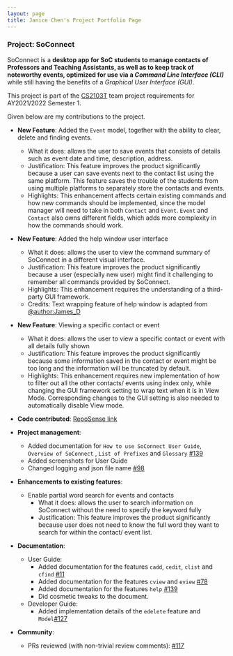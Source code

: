 ```yaml
---
layout: page
title: Janice Chen's Project Portfolio Page
---
```


### Project: SoConnect

SoConnect is a **desktop app for SoC students to manage contacts of Professors and Teaching Assistants,
as well as to keep track of noteworthy events, optimized for use via a _Command Line Interface (CLI)_** while still having
the benefits of a _Graphical User Interface (GUI)_. 

This project is part of the [CS2103T](https://nus-cs2103-ay2122s1.github.io/website/) team project requirements for AY2021/2022 Semester 1.

Given below are my contributions to the project.

* **New Feature**: Added the `Event` model, together with the ability to clear, delete and finding events.
    * What it does: allows the user to save events that consists of details such as event date and time, description, address. 
    * Justification: This feature improves the product significantly because a user can save events next to the contact list using the same platform. This feature saves the trouble of the students from using multiple platforms to separately store the contacts and events.
    * Highlights: This enhancement affects certain existing commands and how new commands should be implemented, since the model manager will need to take in both `Contact` and `Event`. `Event` and `Contact` also owns different fields, which adds more complexity in how the commands should work.
   
* **New Feature**: Added the help window user interface
  * What it does: allows the user to view the command summary of SoConnect in a different visual interface. 
  * Justification: This feature improves the product significantly because a user (especially new user) might find it challenging to remember all commands provided by SoConnect.
  * Highlights: This enhancement requires the understanding of a third-party GUI framework.
  * Credits: Text wrapping feature of help window is adapted from [@author:James_D](https://stackoverflow.com/questions/22732013/javafx-tablecolumn-text-wrapping)

* **New Feature**: Viewing a specific contact or event
  * What it does: allows the user to view a specific contact or event with all details fully shown
  * Justification: This feature improves the product significantly because some information saved in the contact or event might be too long and the information will be truncated by default.
  * Highlights: This enhancement requires new implementation of how to filter out all the other contacts/ events using index only, while changing the GUI framework setting to wrap text when it is in View Mode. Corresponding changes to the GUI setting is also needed to automatically disable View mode.
  


* **Code contributed**: [RepoSense link](https://nus-cs2103-ay2122s1.github.io/tp-dashboard/?search=w15-3&sort=groupTitle&sortWithin=title&timeframe=commit&mergegroup=&groupSelect=groupByRepos&breakdown=true&checkedFileTypes=docs~functional-code~test-code~other&since=2021-09-17&tabOpen=true&tabType=zoom&tabAuthor=janjanchen&tabRepo=AY2122S1-CS2103T-W15-3%2Ftp%5Bmaster%5D&authorshipIsMergeGroup=false&authorshipFileTypes=docs~functional-code~test-code&authorshipIsBinaryFileTypeChecked=false&zA=janjanchen&zR=AY2122S1-CS2103T-W15-3%2Ftp%5Bmaster%5D&zACS=199.78947368421052&zS=2021-09-17&zFS=w15-3&zU=2021-11-06&zMG=false&zFTF=commit&zFGS=groupByRepos&zFR=false)



* **Project management**:
  * Added documentation for `How to use SoConnect User Guide`, `Overview of SoConnect` , `List of Prefixes` and `Glossary` [\#139](https://github.com/AY2122S1-CS2103T-W15-3/tp/issues/139)
  * Added screenshots for User Guide
  * Changed logging and json file name [\#98](https://github.com/AY2122S1-CS2103T-W15-3/tp/issues/98)



* **Enhancements to existing features**:
  * Enable partial word search for events and contacts
    * What it does: allows the user to search information on SoConnect without the need to specify the keyword fully
    * Justification: This feature improves the product significantly because user does not need to know the full word they want to search for within the contact/ event list.



* **Documentation**:
    * User Guide:
        * Added documentation for the features `cadd`, `cedit`, `clist` and `cfind` [\#11](https://github.com/AY2122S1-CS2103T-W15-3/tp/issues/11)
        * Added documentation for the features `cview` and `eview` [\#78](https://github.com/AY2122S1-CS2103T-W15-3/tp/issues/78)
        * Added documentation for the features `help` [\#139](https://github.com/AY2122S1-CS2103T-W15-3/tp/issues/139)
        * Did cosmetic tweaks to the document.
    * Developer Guide:
        * Added implementation details of the `edelete` feature and `Model`[\#127](https://github.com/AY2122S1-CS2103T-W15-3/tp/issues/127)
        


* **Community**:
    * PRs reviewed (with non-trivial review comments): [\#117](https://github.com/AY2122S1-CS2103T-W15-3/tp/pull/117)

